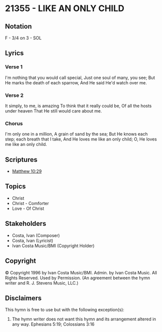 # 21355 - LIKE AN ONLY CHILD

## Notation

F - 3/4 on 3 - SOL

## Lyrics

### Verse 1

I'm nothing that you would call special, Just one soul of many, you see; But He marks the death of each sparrow, And He said He'd watch over me. 

### Verse 2

It simply, to me, is amazing To think that it really could be, Of all the hosts under heaven That He still would care about me.

### Chorus

I'm only one in a million, A grain of sand by the sea; But He knows each step; each breath that I take, And He loves me like an only child; O, He loves me like an only child.


## Scriptures

- [Matthew 10:29](https://www.biblegateway.com/passage/?search=Matthew%2010%3A29)

## Topics

- Christ
- Christ - Comforter
- Love - Of Christ

## Stakeholders

- Costa, Ivan (Composer)
- Costa, Ivan (Lyricist)
- Ivan Costa Music/BMI (Copyright Holder)

## Copyright

© Copyright 1996 by Ivan Costa Music/BMI. Admin. by Ivan Costa Music. All Rights Reserved. Used by Permission.
(An agreement between the hymn writer and R. J. Stevens Music, LLC.)

## Disclaimers

This hymn is free to use but with the following exception(s):
1. The hymn writer does not want this hymn and its arrangement altered in any way.
Ephesians 5:19; Colossians 3:16

